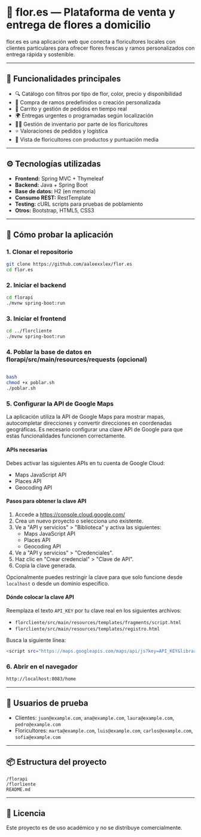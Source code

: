 # 🌸 flor.es — Plataforma de venta y entrega de flores a domicilio

flor.es es una aplicación web que conecta a floricultores locales con clientes particulares para ofrecer flores frescas y ramos personalizados con entrega rápida y sostenible.

---

## 🚀 Funcionalidades principales

- 🔍 Catálogo con filtros por tipo de flor, color, precio y disponibilidad
- 💐 Compra de ramos predefinidos o creación personalizada
- 🛒 Carrito y gestión de pedidos en tiempo real
- 🌍 Entregas urgentes o programadas según localización
- 🧑‍🌾 Gestión de inventario por parte de los floricultores
- ⭐ Valoraciones de pedidos y logística
- 🧾 Vista de floricultores con productos y puntuación media

---

## ⚙️ Tecnologías utilizadas

- **Frontend:** Spring MVC + Thymeleaf
- **Backend:** Java + Spring Boot
- **Base de datos:** H2 (en memoria)
- **Consumo REST:** RestTemplate
- **Testing:** cURL scripts para pruebas de poblamiento
- **Otros:** Bootstrap, HTML5, CSS3

---

## 🧪 Cómo probar la aplicación

### 1. Clonar el repositorio

```bash
git clone https://github.com/aaleexxlex/flor.es
cd flor.es
```

### 2. Iniciar el backend

```bash
cd florapi
./mvnw spring-boot:run
```

### 3. Iniciar el frontend

```bash
cd ../florcliente
./mvnw spring-boot:run
```

### 4. Poblar la base de datos en florapi/src/main/resources/requests (opcional)

```bash

bash
chmod +x poblar.sh
./poblar.sh
```
### 5. Configurar la API de Google Maps

La aplicación utiliza la API de Google Maps para mostrar mapas, autocompletar direcciones y convertir direcciones en coordenadas geográficas. Es necesario configurar una clave API de Google para que estas funcionalidades funcionen correctamente.

#### APIs necesarias

Debes activar las siguientes APIs en tu cuenta de Google Cloud:

- Maps JavaScript API
- Places API
- Geocoding API

#### Pasos para obtener la clave API

1. Accede a https://console.cloud.google.com/
2. Crea un nuevo proyecto o selecciona uno existente.
3. Ve a "API y servicios" > "Biblioteca" y activa las siguientes:
   - Maps JavaScript API
   - Places API
   - Geocoding API
4. Ve a "API y servicios" > "Credenciales".
5. Haz clic en "Crear credencial" > "Clave de API".
6. Copia la clave generada.

Opcionalmente puedes restringir la clave para que solo funcione desde `localhost` o desde un dominio específico.

#### Dónde colocar la clave API

Reemplaza el texto `API_KEY` por tu clave real en los siguientes archivos:

- `florcliente/src/main/resources/templates/fragments/script.html`
- `florcliente/src/main/resources/templates/registro.html`

Busca la siguiente línea:

```bash
<script src="https://maps.googleapis.com/maps/api/js?key=API_KEY&libraries=places"></script>
```
### 6. Abrir en el navegador

```bash
http://localhost:8083/home
```

---

## 🔑 Usuarios de prueba

- Clientes: `juan@example.com`, `ana@example.com`, `laura@example.com`, `pedro@example.com`
- Floricultores: `marta@example.com`, `luis@example.com`, `carlos@example.com`, `sofia@example.com`

---

## 📦 Estructura del proyecto

```
/florapi
/florliente
README.md
```
---

## 📄 Licencia

Este proyecto es de uso académico y no se distribuye comercialmente.
